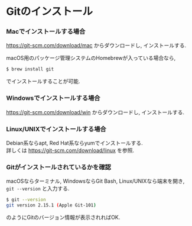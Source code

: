 # Gitのインストール

### Macでインストールする場合

https://git-scm.com/download/mac からダウンロードし, インストールする.

macOS用のパッケージ管理システムのHomebrewが入っている場合なら,

```bash
$ brew install git
```

でインストールすることが可能.

### Windowsでインストールする場合

https://git-scm.com/download/win からダウンロードし, インストールする.

### Linux/UNIXでインストールする場合

Debian系ならapt, Red Hat系ならyumでインストールする.  
詳しくは https://git-scm.com/download/linux を参照.

### Gitがインストールされているかを確認

macOSならターミナル, WindowsならGit Bash, Linux/UNIXなら端末を開き, `git --version` と入力する.

```bash
$ git --version
git version 2.15.1 (Apple Git-101)
```

のようにGitのバージョン情報が表示されればOK.
